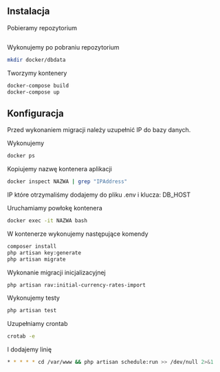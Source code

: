 ## Instalacja

Pobieramy repozytorium
```bash
```

Wykonujemy po pobraniu repozytorium
```bash
mkdir docker/dbdata
```

Tworzymy kontenery
```bash
docker-compose build
docker-compose up
```

## Konfiguracja
Przed wykonaniem migracji należy uzupełnić IP do bazy danych.

Wykonujemy
```bash
docker ps
```
Kopiujemy nazwę kontenera aplikacji 
```bash
docker inspect NAZWA | grep "IPAddress"
```
IP które otrzymaliśmy dodajemy do pliku .env i klucza: DB_HOST

Uruchamiamy powłokę kontenera
```bash
docker exec -it NAZWA bash
```

W kontenerze wykonujemy następujące komendy
```bash
composer install
php artisan key:generate
php artisan migrate
```

Wykonanie migracji inicjalizacyjnej
```bash
php artisan rav:initial-currency-rates-import
```

Wykonujemy testy
```bash
php artisan test
```

Uzupełniamy crontab

```bash
crotab -e
```

I dodajemy linię
```bash
* * * * * cd /var/www && php artisan schedule:run >> /dev/null 2>&1
```





